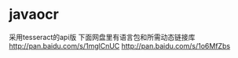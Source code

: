 # javaocr
采用tesseract的api版
下面网盘里有语言包和所需动态链接库
http://pan.baidu.com/s/1mglCnUC
http://pan.baidu.com/s/1o6MfZbs
